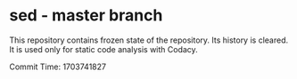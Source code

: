 # sed - master branch

This repository contains frozen state of the repository.
Its history is cleared. It is used only for static code
analysis with Codacy.

Commit Time: 1703741827